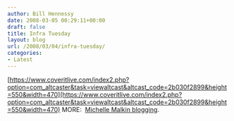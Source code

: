 ```yaml
---
author: Bill Hennessy
date: 2008-03-05 00:29:11+00:00
draft: false
title: Infra Tuesday
layout: blog
url: /2008/03/04/infra-tuesday/
categories:
- Latest
---
```


[https://www.coveritlive.com/index2.php?option=com_altcaster&task=viewaltcast&altcast_code=2b030f2899&height=550&width=470](https://www.coveritlive.com/index2.php?option=com_altcaster&task=viewaltcast&altcast_code=2b030f2899&height=550&width=470)
MORE:  [Michelle Malkin blogging](https://michellemalkin.com/2008/03/04/alamo-tuesday-showdown-will-hillary-finally-get-a-gold-medal/).
